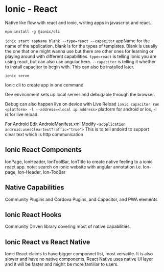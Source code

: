 # Ionic - React

Native like flow with react and ionic, writing apps in javascript and react.

`npm install -g @ionic/cli`

`ionic start appName blank --type=react --capacitor` appName for the name of the application, blank is for the types of templates. Blank is usually the one that one might wanna use but there are other ones for learning or playing around with different capabilities. `type=react` is telling ionic you are using react, but can also use angular here. `--capacitor` is telling it whether to install capacitor to begin with. This can also be installed later.

`ionic serve`

Ionic cli to create app in one command

Dev environment sets up local server and debugable through the browser.

Debug can also happen live on device with Live Reload `ionic capacitor run <platform> -l --address=<local ip address>` platform for android or ios, -l is for live reload.

For Android Edit AndroidManifest.xml Modify `<adpplication android:usesCleartextTraffic="true">` This is to tell andoird to support clear text which is http communication

## Ionic React Components

IonPage, IonHeader, IonToolBar, IonTitle to create native feeling to a ionic react app. note: search on ionic website with angular annotation i.e. Ion-page, Ion-Header, Ion-TooBar

## Native Capabilities

Community Plugins and Cordova Pugins, and Capacitor, and PWA elements

## Ionic React Hooks

Community Driven library covering most of native capabilities.

## Ionic React vs React Native

Ionic React claims to have bigger componnet list, most versatile. It is also slower and have no native components. React Native uses native UI layer and it will be faster and mighit be more familiar to users.

